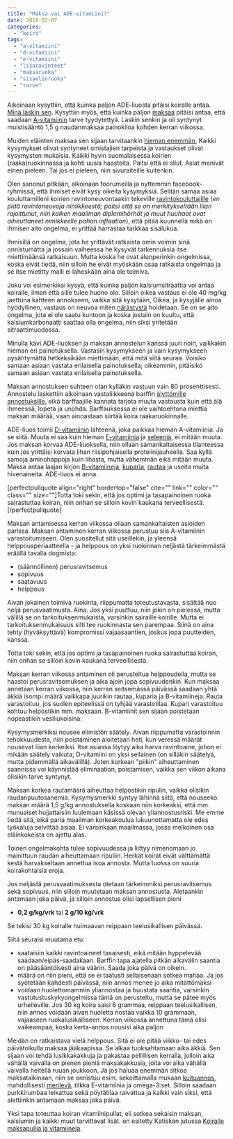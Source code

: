```yaml
---
title: "Maksa vai ADE-vitamiini?"
date: 2018-02-07
categories: 
  - "koira"
tags: 
  - "a-vitamiini"
  - "d-vitamiini"
  - "e-vitamiini"
  - "lisaravinteet"
  - "maksaruoka"
  - "sisaelinruoka"
  - "tarve"
---
```


Aikoinaan kysyttiin, että kuinka paljon ADE-liuosta pitäisi koiralle antaa. [Minä laskin sen](https://www.katiska.eu/tieto/monivitamiinit-ja-mineraalit/ade-liuos/). Kysyttiin myös, että kuinka paljon [maksaa](https://www.katiska.eu/tieto/koira-raakaruokinta-raaka-aineet/maksa/) pitäisi antaa, että saadaan [A-vitamiinin](https://www.katiska.eu/tieto/a-vitamiini/a-vitamiini/) tarve tyydytettyä. Laskin senkin ja oli syntynyt muistisääntö 1,5 g naudanmaksaa painokiloa kohden kerran viikossa.

<!--more-->

Muiden eläinten maksaa sen sijaan tarvitaankin [hieman enemmän](https://www.katiska.eu/tieto/koira-raakaruokinta-raaka-aineet/maksa-ja-maksa/), Kaikki kysymykset olivat syntyneet omistajien tarpeista ja vastaukset olivat kysymysten mukaisia. Kaikki hyvin suomalaisessa koirien (raaka)ruokinnassa ja kohti uusia haasteita. Paitsi että ei ollut. Asiat menivät einen pieleen. Tai jos ei pieleen, niin sivuraiteille kuitenkin.

Olen sanonut pitkään, aikoinaan foorumeilla ja nyttemmin facebook-ryhmissä, että ihmiset eivät kysy oikeita kysymyksiä. Selitän samaa asiaa kouluttamilleni koirien ravintoneuvontaakin tekeville [ravintokouluttajille](https://store.katiska.info/tuote/ravintokouluttaja/) (_en pidä ravintoneuvoja nimikkeestä; paitsi että se on merkitykseltään liian rajoittunut, niin kaiken maailman diplomihörhöt ja muut huuhaat ovat aiheuttaneet nimikkeelle pahan inflaation_), että pitää kuunnella mikä on ihmisen aito ongelma, ei yrittää harrastaa tarkkaa sisälukua.

Ihmisillä on ongelma, jota he yrittävät ratkaista omin voimin sinä onnistumatta ja jossain vaiheessa he kysyvät tarkennuksia itse miettimäänsä ratkaisuun. Mutta koska he ovat alunperinkin ongelmissa, koska eivät tiedä, niin silloin he eivät myöskään osaa ratkaista ongelmaa ja se itse mietitty malli ei läheskään aina ole toimiva.

Joku voi esimerkiksi kysyä, että kuinka paljon kalsiumsitraattia voi antaa koiralle, ilman että sille tulee huono olo. Silloin oikea vastaus ei ole 40 mg/kg jaettuna kahteen annokseen, vaikka sitä kysytään, Oikea, ja kysyjälle ainoa hyödyllinen, vastaus on neuvoa miten [närästystä](https://www.katiska.eu/tieto/podcastit-vlog/20-allergianarastysta/) hoidetaan. Se on se aito ongelma, jota ei ole saatu kuntoon ja koska jostain on kuultu, että kalsiumkarbonaatti saattaa olla ongelma, niin siksi yritetään sitraattimuodossa.

Minulla kävi ADE-liuoksen ja maksan annostelun kanssa juuri noin, vaikkakin hieman eri painotuksella. Vastasin kysymykseen ja vain kysymykseen pysähtymättä hetkeksikään miettimään, että mitä siitä seuraa. Voisiko samaan asiaan vastata erilaisella painotuksella; oikeammin, pitäisikö samaan asiaan vastata erilaisella painotuksella.

Maksan annostuksen suhteen otan kylläkin vastuun vain 80 prosenttisesti. Annostelu laskettiin aikoinaan vastaliikkeenä barffin [älyttömille annostuksille](https://www.katiska.eu/tieto/barf-ja-vastaavat/raakaruokinta-vs-barf/), eikä barffaajille kannata tarjota muuta vastausta kuin että älä ihmeessä, lopeta ja unohda. Barffauksessa ei ole vaihtoehtona miettiä maksan määrää, vaan ainoastaan siirtää koira raakaruokinnalle.

ADE-liuos toimii [D-vitamiinin](https://www.katiska.eu/tieto/koira-tarve-vitamiini/d-vitamiini-koiralle/) lähteenä, joka paikkaa hieman A-vitamiinia. Ja se siitä. Muuta ei saa kuin hieman [E-vitamiinia](https://www.katiska.eu/tieto/e-vitamiini/koira-e-vitamiini/) ja [seleeniä](https://www.katiska.eu/tieto/koira-tarve-mineraali/seleeni/), ei mitään muuta. Jos maksan korvaa ADE-liuoksella, niin ollaan samankaltaisessa tilanteessa kuin jos yrittäisi korvata lihan riisipohjaisella proteiinijauheella. Saa kyllä samoja aminohappoja kuin lihasta, mutta vähemmän eikä mitään muuta. Maksa antaa laajan kirjon [B-vitamiineja](https://www.katiska.eu/tieto/b-vitamiinit/b-vitamiinit-lyhyesti/), [kuparia](https://www.katiska.eu/tieto/koira-tarve-mineraali/kupari/), [rautaa](https://www.katiska.eu/tieto/rauta/rauta/) ja useita muita hivenaineita. ADE-liuos ei anna.

\[perfectpullquote align="right" bordertop="false" cite="" link="" color="" class="" size=""\]Totta toki sekin, että jos optimi ja tasapainoinen ruoka sairastuttaa koiran, niin onhan se silloin kovin kaukana terveellisestä.\[/perfectpullquote\]

Maksan antamisessa kerran viikossa ollaan samankaltaisten asioiden parissa. Maksan antaminen kerran viikossa perustuu siis A-vitamiinin varastoitumiseen. Olen suositellut sitä useillekin, ja yleensä helppousperiaatteella - ja helppous on yksi ruokinnan neljästä tärkeimmästä eräällä tavalla dogmista:

- (säännöllinen) perusravitsemus
- sopivuus
- saatavuus
- helppous

Aivan jokainen toimiva ruokinta, riippumatta toteutustavasta, sisältää nuo neljä perusvaatimusta. Aina. Jos yksi puuttuu, niin jokin on pielessä, mutta välillä se on tarkoituksenmukaista, varsinkin sairaille koirille. Mutta ei tarkoituksenmukaisuus silti tee ruokinnasta sen parempaa. Siinä on aina tehty (hyväksyttävä) kompromissi vajaasaantien, joskus jopa puutteiden, kanssa.

Totta toki sekin, että jos optimi ja tasapainoinen ruoka sairastuttaa koiran, niin onhan se silloin kovin kaukana terveellisestä.

Maksan kerran viikossa antaminen oli perusteltua helppoudella, mutta se haastoi perusravitsemuksen ja aika ajoin jopa sopivuudenkin. Kun maksaa annetaan kerran viikossa, niin kerran seitsemässä päivässä saadaan yhtä äkkiä isompi määrä vaikkapa juurikin rautaa, kuparia ja B-vitamiineja. Rauta varastoituu, jos suolen epiteelissä on tyhjää varastotilaa. Kupari varastoituu kohtuu helpostikin mm. maksaan. B-vitamiinit sen sijaan poistetaan nopeastikin vesiliukoisina.

Kysymysmerkiksi nousee elimistön säätely. Aivan riippumatta varastoinnin tehokkuudesta, niin poistaminen aloitetaan heti, kun veressä määrät nousevat liian korkeiksi. Itse asiassa löytyy aika harva ravintoaine, johon ei mikään säätely vaikuta; D-vitamiini on yksi sellainen (on silläkin säätelyä, mutta pidemmällä aikavälillä). Joten korkean "piikin" aiheuttaminen saannissa voi käynnistää eliminaation, poistamisen, vaikka sen viikon aikana olisikin tarve syntynyt.

Maksan korkea rautamäärä aiheuttaa helpostikin ripulin, vaikka olisikin raudanpuutosanemia. Kysymysmerkki syntyy lähinnä siitä, että nouseeko maksan määrä 1,5 g/kg annostuksella koskaan niin korkeaksi, että mm. munuaiset huijattaisiin luulemaan käsissä olevan yliannostusriski. Me emme tiedä sitä, eikä paria maailman korkeakoulua lukuunottamatta ole edes työkaluja selvittää asiaa. Ei varsinkaan maailmassa, jossa melkoinen osa eläinkokeista on ajettu alas.

Toinen ongelmakohta tulee sopivuudessa ja liittyy nimenomaan jo mainittuun raudan aiheuttamaan ripuliin. Herkät koirat eivät välttämättä kestä harvakseltaan annettua isoa annosta. Mutta tuossa on suuria koirakohtaisia eroja.

Jos neljästä perusvaatimuksesta otetaan tärkeimmiksi perusravitsemus sekä sopivuus, niin silloin muutetaan maksan annostusta. Aletaankin antamaan joka päivä, ja silloin annostus olisi lapsellisen pieni

- **0,2 g/kg/vrk** tai **2 g/10 kg/vrk**

Se tekisi 30 kg koiralle huimaavan reippaan teelusikallisen päivässä.

Siitä seuraisi muutama etu:

- saataisiin kaikki ravintoaineet tasaisesti, eikä mitään hyppelevää saadaan/eipäs-saadakaan. Barffin tapa ajatella pitkän aikavälin saantia on pääsääntöisesti aina väärin. Saada joka päivä on oikein.
- määrä on niin pieni, että se ei taatusti sellaisenaan sotkea mahaa. Ja jos syötetään kahdesti päivässä, niin annos menee jo aika mitättömäksi
- voidaan huolettomammin yliannostaa ja buustata saantia, varsinkin vastutustuskykyongelmissa tämä on perusteltu, mutta se pätee myös urheileville. Jos 30 kg koira saisi 6 grammaa, reippaan teelusikallisen, niin annos voidaan aivan huoletta nostaa vaikka 10 grammaan, vajaaseen ruokalusikalliseen. Kerran viikossa annettuna tämä olisi vaikeampaa, koska kerta-annos nousisi aika paljon

Meidän on ratkaistava vielä helppous. Sitä ei ole pitää viikko- tai edes päivätolkulla maksaa jääkaapissa. Se alkaa tuoksahtamaan aika äkkiä. Sen sijaan voi tehdä lusikkakakkuja ja pakastaa pellillisen kerralla, jolloin aika vähällä vaivalla on pienen pieniä maksakakkusia, joita voi aika vähällä vaivalla heitellä ruuan joukkoon. Ja jos haluaa enemmän sitkoa maksataikinaan, niin se onnistuu esim. sekoittamalla mukaan [kuituannos](https://www.katiska.eu/tieto/koira-tarve-yleinen/kuitu-lihasta/), mahdollisesti [merilevä](https://www.katiska.eu/tieto/koira-raakaruokinta-raaka-aineet/merileva/), tilkka E-vitamiinia ja omega-3:set. Silloin saadaan purkkirumbaa leikattua sekä pöytätilaa raivattua ja kaikki vain siksi, että alettiinkin antamaan maksaa joka päivä.

Yksi tapa toteuttaa koiran vitamiinipullat, eli sotkea sekaisin maksan, kalsiumin ja kaikki muut tarvittavat lisät. on esitetty Katiskan jutussa [Koiralle maksapullia ja vitamiineja](https://www.katiska.eu/tieto/koira-ruoka-lisaravinne/koiralle-maksapullia-ja-vitamiineja/).
